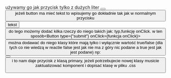 używamy go jak przycisk tylko z dużych liter <Button><Button>
jeżeli button ma mieć tekst to wpisujemy go dokładnie tak jak w normalnym przycisku <Button>tekst<Button>
do tego możemy dodać kilka rzeczy do niego takich jak: typ,funkcję onClick. w ten sposób<Button type={"submit"} onClick={funkcja onClick}><Button>
można dodawać do niego klasy które mają tylko i wyłącznie wartość true/false (dla tych co nie wiedzą w reactie false jest jak nie ma z góry nic podane a true jest jak jest podane) np:<Button primary><Button> i to nam daje przycisk z klasą primary, jeżeli potrzebujecie nowej klasy musicie zaktualizować komponent i dopisać klasę w pliku .css

